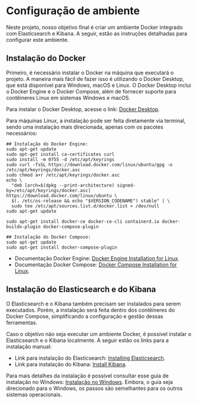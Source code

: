 # Configuração de ambiente

Neste projeto, nosso objetivo final é criar um ambiente Docker integrado com Elasticsearch e Kibana. A seguir, estão as instruções detalhadas para configurar este ambiente.

## Instalação do Docker

Primeiro, é necessário instalar o Docker na máquina que executará o projeto. A maneira mais fácil de fazer isso é utilizando o Docker Desktop, que está disponível para Windows, macOS e Linux. O Docker Desktop inclui o Docker Engine e o Docker Compose, além de fornecer suporte para contêineres Linux em sistemas Windows e macOS.

Para instalar o Docker Desktop, acesse o link: [Docker Desktop](https://www.docker.com/products/docker-desktop/).

Para máquinas Linux, a instalação pode ser feita diretamente via terminal, sendo uma instalação mais direcionada, apenas com os pacotes necessários:

```
## Instalação do Docker Engine:
sudo apt-get update
sudo apt-get install ca-certificates curl
sudo install -m 0755 -d /etc/apt/keyrings
sudo curl -fsSL https://download.docker.com/linux/ubuntu/gpg -o /etc/apt/keyrings/docker.asc
sudo chmod a+r /etc/apt/keyrings/docker.asc
echo \
  "deb [arch=$(dpkg --print-architecture) signed-by=/etc/apt/keyrings/docker.asc] https://download.docker.com/linux/ubuntu \
  $(. /etc/os-release && echo "$VERSION_CODENAME") stable" | \
  sudo tee /etc/apt/sources.list.d/docker.list > /dev/null
sudo apt-get update

sudo apt-get install docker-ce docker-ce-cli containerd.io docker-buildx-plugin docker-compose-plugin

## Instalação do Docker Compose:
sudo apt-get update
sudo apt-get install docker-compose-plugin
```

* Documentação Docker Engine: [Docker Engine Installation for Linux](https://docs.docker.com/engine/install/ubuntu/).
* Documentação Docker Compose: [Docker Compose Installation for Linux](https://docs.docker.com/compose/install/linux/).

## Instalação do Elasticsearch e do Kibana

O Elasticsearch e o Kibana também precisam ser instalados para serem executados. Porém, a instalação será feita dentro dos contêineres do Docker Compose, simplificando a configuração e gestão dessas ferramentas.

Caso o objetivo não seja executar um ambiente Docker, é possível instalar o Elasticsearch e o Kibana localmente. A seguir estão os links para a instalação manual:

* Link para instalação do Elasticsearch: [Installing Elasticsearch](https://www.elastic.co/guide/en/elasticsearch/reference/8.14/install-elasticsearch.html).
* Link para instalação do Kibana: [Install Kibana](https://www.elastic.co/guide/en/kibana/8.14/install.html).

Para mais detalhes da instalação é possível consultar esse guia de instalação no Windows: [Instalação no Windows](https://github.com/jcampolim/wtt-elasticsearch/blob/main/instalacao-windows.md). Embora, o guia seja direcionado para o Windows, os passos são semelhantes para os outros sistemas operacionais.